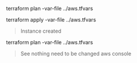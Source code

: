 terraform plan -var-file ../aws.tfvars

terraform apply -var-file ../aws.tfvars

> Instance created

terraform plan -var-file ../aws.tfvars

> See nothing need to be changed
> aws console
